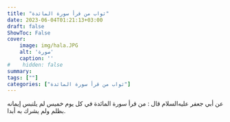 ```yaml
---
title: "ثواب من قرأ سورة المائدة"
date: 2023-06-04T01:21:13+03:00
draft: false
ShowToc: False
cover:
    image: img/hala.JPG
    alt: 'صورة'
    caption: ''
#    hidden: false
summary: 
tags: [""]
categories: ["ثواب من قرأ سورة المائدة"]
---
```

عن
أبي جعفر عليه‌السلام قال : من قرأ سورة المائدة في كل يوم خميس لم يلتبس
إيمانه بظلم ولم يشرك به أبدا.

